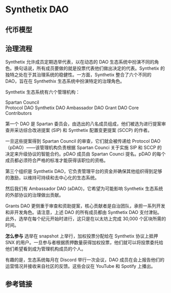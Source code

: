 # Synthetix DAO


## 代币模型


## 治理流程
Synthetix 允许成员定期选举代表，以在动态的 DAO 生态系统中扮演不同的角色。换句话说，所有成员要做的就是投票代表他们做出决定的代表。Synthetix 的独特之处在于其治理系统的稳健性。一方面，Synthetix 整合了六个不同的 DAO，旨在在 Synthethix 生态系统中扮演特定的治理角色。

Synthetix 生态系统有六个管理机构：

Spartan Council  
Protocol DAO
Synthetix DAO
Ambassador DAO
Grant DAO
Core Contributors

第一个 DAO 是 Spartan 委员会，由选出的八名成员组成，他们被选为进行提案审查并采访综合改进提案 (SIP) 和 Synthetix 配置变更提案 (SCCP) 的作者。

一旦这些提案得到 Spartan Council 的审查，它们就会被传递给 Protocol DAO （pDAO）——该管理机构负责根据 Spartan Counci 关于实施 SIP 和 SCCP 的决定来升级协议的智能合约。pDAO 成员由 Spartan Counci 提名。pDAO 的每个成员都必须符合严格的标准才能获得该职位的资格。

第三个组织是 Synthetix DAO，它负责管理平台的资金并确保其他组织得到足够的激励，以维持可持续和去中心化的生态系统。

然后我们有 Ambassador DAO (aDAO)，它希望为可能影响 Synthetix 生态系统的外部协议的治理做出贡献。

Grants DAO 更侧重于审查和资助提案，核心贡献者是自治团队，承担一系列开发和非开发角色。请注意，上述 DAO 的所有成员都由 Synthetix DAO 支付津贴。此外，选举在每个纪元开始时进行，这只是在以太坊上完成 30,000 个区块所需的时间。


**怎么参与**
选举在 snapshot 上举行，加权投票分配给在 Synthetix 协议上抵押 SNX 的用户。一旦参与者根据质押数量获得加权投票，他们就可以将投票委托给他们希望看到成为管理机构成员的个人。

有趣的是，生态系统每月在 Discord 举行一次会议，DAO 成员在会上报告他们的运营情况并接收来自社区的反馈。这些会议在 YouTube 和 Spotify 上播出。

## 参考链接
